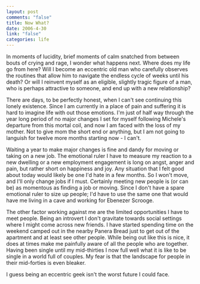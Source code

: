 ```yaml
--- 
layout: post
comments: "false"
title: Now What?
date: 2006-4-30
link: "false"
categories: life
---
```

In moments of lucidity, brief moments of calm snatched from between bouts of crying and rage, I wonder what happens next. Where does my life go from here? Will I become an eccentric old man who carefully observes the routines that allow him to navigate the endless cycle of weeks until his death? Or will I reinvent myself as an eligible, slightly tragic figure of a man, who is perhaps attractive to someone, and end up with a new relationship?

There are days, to be perfectly honest, when I can't see continuing this lonely existence. Since I am currently in a place of pain and suffering it is hard to imagine life with out those emotions. I'm just of half way through the year long period of no major changes I set for myself following Michele's departure from this mortal coil, and now I am faced with the loss of my mother. Not to give mom the short end or anything, but I am not going to languish for twelve more months starting now - I can't.

Waiting a year to make major changes is fine and dandy for moving or taking on a new job. The emotional ruler I have to measure my reaction to a new dwelling or a new employment engagement is long on angst, anger and pain, but rather short on happiness and joy. Any situation that I felt good about today would likely be one I'd hate in a few months. So I won't move, and I'll only change jobs if I must. Certainly meeting new people is (or can be) as momentous as finding a job or moving. Since I don't have a spare emotional ruler to size up people; I'd have to use the same one that would have me living in a cave and working for Ebenezer Scrooge.

The other factor working against me are the limited opportunities I have to meet people. Being an introvert I don't gravitate towards social settings where I might come across new friends. I have started spending time on the weekend camped out in the nearby Panera Bread just to get out of the apartment and at least see other people. While being out like this is nice, it does at times make me painfully aware of all the people who are together. Having been single until my mid-thirties I now full well what it is like to be single in a world full of couples. My fear is that the landscape for people in their mid-forties is even bleaker.

I guess being an eccentric geek isn't the worst future I could face.

